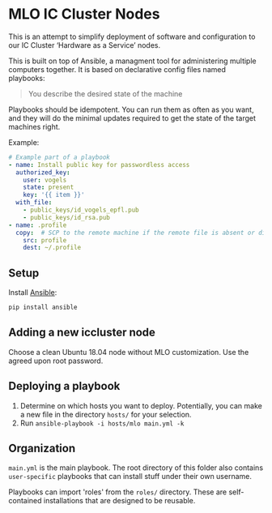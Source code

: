 # MLO IC Cluster Nodes

This is an attempt to simplify deployment of software and configuration to our IC Cluster ‘Hardware as a Service’ nodes.

This is built on top of Ansible, a managment tool for administering multiple computers together. It is based on declarative config files named playbooks:

> You describe the desired state of the machine

Playbooks should be idempotent. You can run them as often as you want, and they will do the minimal updates required to get the state of the target machines right.

Example:

```yaml
# Example part of a playbook
- name: Install public key for passwordless access
  authorized_key:
    user: vogels
    state: present
    key: '{{ item }}'
  with_file:
    - public_keys/id_vogels_epfl.pub
    - public_keys/id_rsa.pub
- name: .profile
  copy:  # SCP to the remote machine if the remote file is absent or different
    src: profile
    dest: ~/.profile
```


## Setup
Install [Ansible](https://docs.ansible.com/ansible/latest/installation_guide/intro_installation.html): 

```bash
pip install ansible
```

## Adding a new iccluster node
Choose a clean Ubuntu 18.04 node without MLO customization. Use the agreed upon root password.

## Deploying a playbook
1. Determine on which hosts you want to deploy. Potentially, you can make a new file in the directory `hosts/` for your selection.
2. Run ```ansible-playbook -i hosts/mlo main.yml -k```

## Organization
`main.yml` is the main playbook. The root directory of this folder also contains `user-specific` playbooks that can install stuff under their own username.

Playbooks can import 'roles' from the `roles/` directory. These are self-contained installations that are designed to be reusable.
